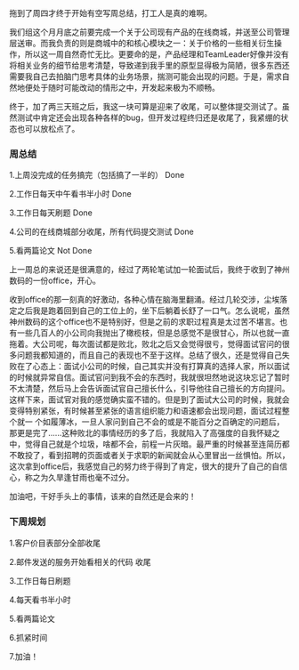 拖到了周四才终于开始有空写周总结，打工人是真的难啊。

我们组这个月月底之前要完成一个关于公司现有产品的在线商城，并送至公司管理层送审。而我负责的则是商城中的和核心模块之一：关于价格的一些相关衍生操作，所以这一周自然奇忙无比。更要命的是，产品经理和TeamLeader好像并没有将相关业务的细节给思考清楚，导致递到我手里的原型显得极为简陋，很多东西还需要我自己去拍脑门思考具体的业务场景，揣测可能会出现的问题。于是，需求自然地便处于随时可能改动的情形之中，开发起来极为不顺畅。

终于，加了两三天班之后，我这一块可算是迎来了收尾，可以整体提交测试了。虽然测试中肯定还会出现各种各样的bug，但开发过程终归还是收尾了，我紧绷的状态也可以放松点了。

### 周总结

1.上周没完成的任务搞完（包括搞了一半的）	Done

2.工作日每天中午看书半小时	Done

3.工作日每天刷题	Done

4.公司的在线商城部分收尾，所有代码提交测试	Done

5.看两篇论文	Not Done

上一周总的来说还是很满意的，经过了两轮笔试加一轮面试后，我终于收到了神州数码的一份office，开心。

收到office的那一刻真的好激动，各种心情在脑海里翻涌。经过几轮交涉，尘埃落定之后我是跑着回到自己的工位上的，坐下后躺着长舒了一口气。怎么说呢，虽然神州数码的这个office也不是特别好，但是之前的求职过程真是太过苦不堪言。也有一些几百人的小公司向我抛出了橄榄枝，但是总感觉不是很甘心，所以也就一直拖着。大公司呢，每次面试都是败北，败北之后又会觉得很亏，觉得面试官问的很多问题我都知道的，而且自己的表现也不至于这样。总结了很久，还是觉得自己失败在了心态上：面试小公司的时候，自己其实并没有打算真的选择人家，所以面试的时候就异常自信。面试官问到我不会的东西时，我就很坦然地说这块忘记了暂时不太清楚，然后马上会告诉面试官自己擅长什么，引导他往自己擅长的方向提问。这样下来，面试官对我的感觉确实蛮不错的。但是到了面试大公司的时候，我就会变得特别紧张，有时候甚至紧张的语言组织能力和语速都会出现问题，面试过程整个就一 个如履薄冰，一旦人家问到自己不会的或是不能百分之百确定的问题后，那更是完了......这种败北的事情经历的多了后，我就陷入了高强度的自我怀疑之中，觉得自己就是个垃圾，啥都不会，前程一片灰暗。最严重的时候甚至连简历都不敢投了，看到招聘的页面或者关于求职的新闻就会从心里冒出一丝惧怕。所以，这次拿到office后，我感觉自己的努力终于得到了肯定，很大的提升了自己的自信心，称之为久旱逢甘雨也毫不过分。

加油吧，干好手头上的事情，该来的自然还是会来的！

### 下周规划

1.客户价目表部分全部收尾

2.邮件发送的服务开始看相关的代码  收尾

3.工作日每日刷题

4.每天看书半小时

5.看两篇论文

6.抓紧时间

7.加油！